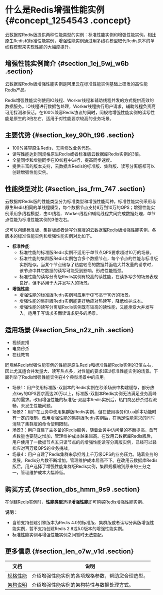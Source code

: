 # 什么是Redis增强性能实例 {#concept_1254543 .concept}

云数据库Redis版提供两种性能类型的实例：标准性能实例和增强性能实例。相比原生Redis和标准性能实例，增强性能实例通过用多线程模型取代Redis原本的单线程模型来实现性能的大幅度提升。

## 增强性能实例简介 {#section_1ej_5wj_w6b .section}

云数据库Redis版增强性能实例是阿里云在标准性能实例基础上研发的高性能Redis产品。

Redis增强性能实例使用IO线程、Worker线程和辅助线程并发的方式提供高效的数据服务。IO线程进行数据包处理，Worker线程执行用户请求，辅助线程负责高可用探测和保活。在100%兼容Redis协议的同时，同规格增强性能实例的读写性能是原生的3倍左右，适用于对性能要求较高的业务场景。

## 主要优势 {#section_key_90h_t96 .section}

-   100%兼容原生Redis，无需修改业务代码。
-   读写性能达到同规格原生Redis或者标准版云数据库Redis实例的3倍。
-   全量同步和增量同步在IO线程中进行，提高同步速度。
-   提供丰富的版本支持，云数据库Redis的标准版、集群版、读写分离版都可以创建增强性能实例。

## 性能类型对比 {#section_jss_frm_747 .section}

云数据库Redis版的性能类型分为标准类型和增强性能两种。标准性能实例采用与原生Redis相同的单线程模型，每个数据节点支持8万到10万的QPS；增强性能实例采用多线程模型，由IO线程、Worker线程和辅助线程共同完成数据处理，单节点性能为标准性能实例的3倍左右。

您可以创建标准版、集群版或者读写分离版的云数据库Redis版增强性能实例，各版本的标准性能实例和增强性能实例对比如下。

-   **标准性能** 
    -   标准性能的标准版Redis实例不适用于单节点QPS要求超过10万的场景。
    -   标准性能的集群版Redis实例包含多个数据节点，每个节点的性能与标准版实例相似。当某个节点储存了热度较高的数据并面临大并发量的请求时，该节点中其它数据的读写可能受到影响，形成性能瓶颈。
    -   标准性能的读写分离版Redis实例有较高的读性能，在读多写少的场景表现良好，但不适用于大并发写入的场景。
-   **增强性能** 
    -   增强性能的标准版Redis实例可应用于QPS高于10万的场景。
    -   增强性能的集群版Redis实例能更好地应对热读写，降低维护成本。
    -   增强性能的读写分离版Redis实例既有较高的读性能，又能承受大并发写入，适用于写请求多而读请求更多的场景。

## 适用场景 {#section_5ns_n2z_nih .section}

-   视频直播
-   电商秒杀
-   在线教育

同规格Redis增强性能实例的性能是原生Redis和标准性能Redis实例的3倍左右，因此尤其适合并发量大、读写热点多，对性能的要求超过标准性能实例的场景。下面列举了Redis增强性能实例在4个典型场景中的应用。

-   场景1：用户使用标准版-双副本的Redis实例在秒杀场景中构建缓存，部分热点key的QPS要求高达20万以上，标准版-双副本Redis实例无法满足业务高峰期的需求。改用增强性能的标准版-双副本Redis实例后，热门商品秒杀过程流畅，未发生性能问题。
-   场景2：用户在业务中使用集群版Redis实例，但在使用事务和Lua脚本功能时有一定的限制。改用增强性能的集群版Redis实例后，在满足性能需求的同时消除了集群版的命令使用限制。
-   场景3：用户自建了主多备的Redis服务，随着业务中访问量的不断提高，备节点数量也要随之增加，管理维护成本越来越高。在改用云数据库Redis版后，用户使用了一数据节点五只读节点的的增强性能读写分离版实例，已经可以轻松应对百万级QPS的业务挑战。
-   场景4：用户自建了Redis集群来承担线上千万级QPS的业务压力。随着业务的发展，Redis分片数不断增加，管理维护成本居高不下。在改用云数据库Redis版后，用户选择了增强性能集群版Redis实例，集群规模缩到原来的三分之一，管理维护成本大幅降低。

## 购买方式 {#section_dbs_hmm_9s9 .section}

在[创建Redis实例](../../../../cn.zh-CN/快速入门/步骤1：创建实例.md#)时，**性能类型**选择**增强性能**即可购买Redis增强性能实例。

**说明：** 

-   当前支持创建引擎版本为Redis 4.0的标准版、集群版或者读写分离版增强性能实例，暂不支持创建Redis 2.8或5.0版本的增强性能实例。
-   标准性能实例与增强性能实例之间暂时无法变配。

## 更多信息 {#section_len_o7w_v1d .section}

|文档|说明|
|--|--|
|[规格性能](cn.zh-CN/产品简介/规格性能.md#)|介绍增强性能实例的各项规格参数，帮助您合理选型。|
|[架构说明](cn.zh-CN/产品简介/增强性能实例/架构说明.md#)|介绍增强性能实例的架构特性与数据处理方式。|

